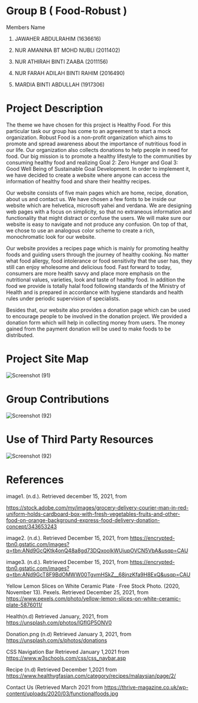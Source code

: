 # Group B ( Food-Robust )

Members Name

1. JAWAHER ABDULRAHIM (1636616)

2. NUR AMANINA BT MOHD NUBLI (2011402)

3. NUR ATHIRAH BINTI ZAABA (2011156)

4. NUR FARAH ADILAH BINTI RAHIM (2016490)

5. MARDIA BINTI ABDULLAH (1917306)

# Project Description

 The theme we have chosen for this project is Healthy Food. For this particular task our group has
 come to an agreement to start a mock organization. Robust Food is a non-profit organization which
 aims to promote and spread awareness about the importance of nutritious food in our life. Our 
 organization also collects donations to help people in need for food. Our big mission is to promote
 a healthy lifestyle to the communities by consuming healthy food and realizing Goal 2: Zero Hunger 
 and Goal 3: Good Well Being of Sustainable Goal Development. In order to implement it, we have 
 decided to create a website where anyone can access the information of healthy food and share their
 healthy recipes.

 Our website consists of five main pages which are home, recipe, donation, about us and contact us.
 We have chosen a few fonts to be inside our website which are helvetica, microsoft yahei and verdana. 
 We are designing web pages with a focus on simplicity, so that no extraneous information and functionality
 that might distract or confuse the users. We will make sure our website is easy to navigate and not produce
 any confusion. On top of that, we chose to use an analogous color scheme to create a rich, monochromatic 
 look for our website.

 Our website provides a recipes page which is mainly for promoting healthy foods and guiding users through
 the journey of healthy cooking. No matter what food allergy, food intolerance or food sensitivity that the
 user has, they still can enjoy wholesome and delicious food. Fast forward to today, consumers are more 
 health savvy and place more emphasis on the nutritional values, varieties, look and taste of healthy food. 
 In addition the food we provide is totally halal food following standards of the Ministry of Health and is
 prepared in accordance with hygiene standards and health rules under periodic supervision  of specialists. 

 Besides that, our website also provides a donation page which can be used to encourage people to be 
 involved in the donation project. We provided a donation form which will help in collecting money from users.
 The money gained from the payment donation will be used to make foods to be distributed. 


# Project Site Map

  
  
![Screenshot (91)](https://user-images.githubusercontent.com/70711353/148640270-0e38832d-dd98-40a0-addf-2cd3fbd5f4ee.png)



# Group Contributions



![Screenshot (92)](https://user-images.githubusercontent.com/70711353/148640660-062b6bc0-c80d-4a22-a938-eeda13478629.png)



# Use of Third Party Resources



![Screenshot (92)](https://user-images.githubusercontent.com/70711353/148640912-75118fc7-6468-4fbc-b877-eb679e1ed042.png)


# References

image1. (n.d.). Retrieved december 15, 2021, from 

https://stock.adobe.com/my/images/grocery-delivery-courier-man-in-red-uniform-holds-cardboard-box-with-fresh-vegetables-fruits-and-other-food-on-orange-background-express-food-delivery-donation-concept/343653243

image2. (n.d.). Retrieved December 15, 2021, from 
https://encrypted-tbn0.gstatic.com/images?q=tbn:ANd9GcQKtk4onQ48a8gd73DQxoolkWUiupOVCN5VbA&usqp=CAU

image3. (n.d.). Retrieved December 15, 2021, from
https://encrypted-tbn0.gstatic.com/images?q=tbn:ANd9GcT8F9BdOMWW00TgvmHSkZ__68jnzKfa9H8ExQ&usqp=CAU

Yellow Lemon Slices on White Ceramic Plate · Free Stock Photo. (2020, November 13). Pexels. Retrieved December 25, 2021, from
https://www.pexels.com/photo/yellow-lemon-slices-on-white-ceramic-plate-5876011/

Health(n.d) Retrieved January, 2021, from
https://unsplash.com/photos/IGfIGP5ONV0

Donation.png (n.d) Retrieved January 3, 2021, from 
https://unsplash.com/s/photos/donations

CSS Navigation Bar Retrieved January 1,2021  from 
https://www.w3schools.com/css/css_navbar.asp

Recipe (n.d) Retrieved December 1,2021 from 
https://www.healthygfasian.com/category/recipes/malaysian/page/2/

Contact Us (Retrieved March 2021 from
https://thrive-magazine.co.uk/wp-content/uploads/2020/03/functionalfoods.jpg










